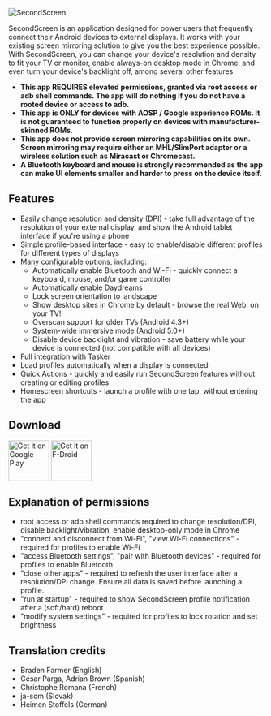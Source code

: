 ![SecondScreen](http://i.imgur.com/EkYuo7A.png "SecondScreen")

SecondScreen is an application designed for power users that frequently connect their Android devices to external displays. It works with your existing screen mirroring solution to give you the best experience possible. With SecondScreen, you can change your device's resolution and density to fit your TV or monitor, enable always-on desktop mode in Chrome, and even turn your device's backlight off, among several other features.

* **This app REQUIRES elevated permissions, granted via root access or adb shell commands. The app will do nothing if you do not have a rooted device or access to adb.**
* **This app is ONLY for devices with AOSP / Google experience ROMs. It is not guaranteed to function properly on devices with manufacturer-skinned ROMs.**
* **This app does not provide screen mirroring capabilities on its own. Screen mirroring may require either an MHL/SlimPort adapter or a wireless solution such as Miracast or Chromecast.**
* **A Bluetooth keyboard and mouse is strongly recommended as the app can make UI elements smaller and harder to press on the device itself.**

## Features
* Easily change resolution and density (DPI) - take full advantage of the resolution of your external display, and show the Android tablet interface if you're using a phone
* Simple profile-based interface - easy to enable/disable different profiles for different types of displays
* Many configurable options, including:
    * Automatically enable Bluetooth and Wi-Fi - quickly connect a keyboard, mouse, and/or game controller
    * Automatically enable Daydreams
    * Lock screen orientation to landscape
    * Show desktop sites in Chrome by default - browse the real Web, on your TV!
    * Overscan support for older TVs (Android 4.3+)
    * System-wide immersive mode (Android 5.0+)
    * Disable device backlight and vibration - save battery while your device is connected (not compatible with all devices)
* Full integration with Tasker
* Load profiles automatically when a display is connected
* Quick Actions - quickly and easily run SecondScreen features without creating or editing profiles
* Homescreen shortcuts - launch a profile with one tap, without entering the app

## Download
[<img src="https://play.google.com/intl/en_us/badges/images/generic/en_badge_web_generic.png"
      alt="Get it on Google Play"
      height="80"
      align="middle">](https://play.google.com/store/apps/details?id=com.farmerbb.secondscreen.free)
[<img src="https://f-droid.org/badge/get-it-on.png"
      alt="Get it on F-Droid"
      height="80"
      align="middle">](https://f-droid.org/packages/com.farmerbb.secondscreen.free/)

## Explanation of permissions
* root access or adb shell commands required to change resolution/DPI, disable backlight/vibration, enable desktop-only mode in Chrome
* "connect and disconnect from Wi-Fi", "view Wi-Fi connections" - required for profiles to enable Wi-Fi
* "access Bluetooth settings", "pair with Bluetooth devices" - required for profiles to enable Bluetooth
* "close other apps" - required to refresh the user interface after a resolution/DPI change. Ensure all data is saved before launching a profile.
* "run at startup" - required to show SecondScreen profile notification after a (soft/hard) reboot
* "modify system settings" - required for profiles to lock rotation and set brightness

## Translation credits
* Braden Farmer (English)
* César Parga, Adrian Brown (Spanish)
* Christophe Romana (French)
* ja-som (Slovak)
* Heimen Stoffels (German)
